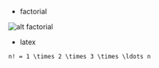 * factorial

![alt factorial](https://raw.githubusercontent.com/khw7096/mathcode/images/factorial01.png)
- latex
```
n! = 1 \times 2 \times 3 \times \ldots n
```
